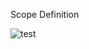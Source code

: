Scope Definition

![test](https://github.com/StefHill/Private---storage/blob/master/Farewell-And-Good-Luck-2.jpg)
